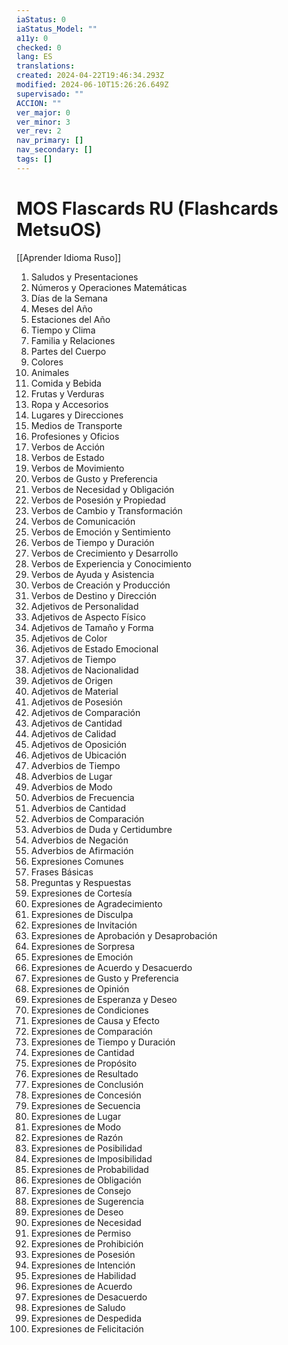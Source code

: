 ```yaml
---
iaStatus: 0
iaStatus_Model: ""
a11y: 0
checked: 0
lang: ES
translations: 
created: 2024-04-22T19:46:34.293Z
modified: 2024-06-10T15:26:26.649Z
supervisado: ""
ACCION: ""
ver_major: 0
ver_minor: 3
ver_rev: 2
nav_primary: []
nav_secondary: []
tags: []
---
```

# MOS Flascards RU (Flashcards MetsuOS)

[[Aprender Idioma Ruso]]

1. Saludos y Presentaciones
2. Números y Operaciones Matemáticas
3. Días de la Semana
4. Meses del Año
5. Estaciones del Año
6. Tiempo y Clima
7. Familia y Relaciones
8. Partes del Cuerpo
9. Colores
10. Animales
11. Comida y Bebida
12. Frutas y Verduras
13. Ropa y Accesorios
14. Lugares y Direcciones
15. Medios de Transporte
16. Profesiones y Oficios
17. Verbos de Acción
18. Verbos de Estado
19. Verbos de Movimiento
20. Verbos de Gusto y Preferencia
21. Verbos de Necesidad y Obligación
22. Verbos de Posesión y Propiedad
23. Verbos de Cambio y Transformación
24. Verbos de Comunicación
25. Verbos de Emoción y Sentimiento
26. Verbos de Tiempo y Duración
27. Verbos de Crecimiento y Desarrollo
28. Verbos de Experiencia y Conocimiento
29. Verbos de Ayuda y Asistencia
30. Verbos de Creación y Producción
31. Verbos de Destino y Dirección
32. Adjetivos de Personalidad
33. Adjetivos de Aspecto Físico
34. Adjetivos de Tamaño y Forma
35. Adjetivos de Color
36. Adjetivos de Estado Emocional
37. Adjetivos de Tiempo
38. Adjetivos de Nacionalidad
39. Adjetivos de Origen
40. Adjetivos de Material
41. Adjetivos de Posesión
42. Adjetivos de Comparación
43. Adjetivos de Cantidad
44. Adjetivos de Calidad
45. Adjetivos de Oposición
46. Adjetivos de Ubicación
47. Adverbios de Tiempo
48. Adverbios de Lugar
49. Adverbios de Modo
50. Adverbios de Frecuencia
51. Adverbios de Cantidad
52. Adverbios de Comparación
53. Adverbios de Duda y Certidumbre
54. Adverbios de Negación
55. Adverbios de Afirmación
56. Expresiones Comunes
57. Frases Básicas
58. Preguntas y Respuestas
59. Expresiones de Cortesía
60. Expresiones de Agradecimiento
61. Expresiones de Disculpa
62. Expresiones de Invitación
63. Expresiones de Aprobación y Desaprobación
64. Expresiones de Sorpresa
65. Expresiones de Emoción
66. Expresiones de Acuerdo y Desacuerdo
67. Expresiones de Gusto y Preferencia
68. Expresiones de Opinión
69. Expresiones de Esperanza y Deseo
70. Expresiones de Condiciones
71. Expresiones de Causa y Efecto
72. Expresiones de Comparación
73. Expresiones de Tiempo y Duración
74. Expresiones de Cantidad
75. Expresiones de Propósito
76. Expresiones de Resultado
77. Expresiones de Conclusión
78. Expresiones de Concesión
79. Expresiones de Secuencia
80. Expresiones de Lugar
81. Expresiones de Modo
82. Expresiones de Razón
83. Expresiones de Posibilidad
84. Expresiones de Imposibilidad
85. Expresiones de Probabilidad
86. Expresiones de Obligación
87. Expresiones de Consejo
88. Expresiones de Sugerencia
89. Expresiones de Deseo
90. Expresiones de Necesidad
91. Expresiones de Permiso
92. Expresiones de Prohibición
93. Expresiones de Posesión
94. Expresiones de Intención
95. Expresiones de Habilidad
96. Expresiones de Acuerdo
97. Expresiones de Desacuerdo
98. Expresiones de Saludo
99. Expresiones de Despedida
100. Expresiones de Felicitación
